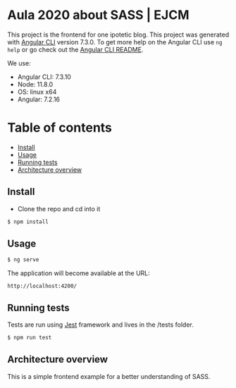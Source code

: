 # Aula 2020 about SASS | EJCM

This project is the frontend for one ipotetic blog.
This project was generated with [Angular CLI](https://github.com/angular/angular-cli) version 7.3.0.
To get more help on the Angular CLI use `ng help` or go check out the [Angular CLI README](https://github.com/angular/angular-cli/blob/master/README.md).

We use:
+ Angular CLI: 7.3.10
+ Node: 11.8.0
+ OS: linux x64
+ Angular: 7.2.16


Table of contents
=================

  * [Install](#install)
  * [Usage](#usage)
  * [Running tests](#running-tests)
  * [Architecture overview](#architecture-overview)

## Install 

+ Clone the repo and cd into it

``` bash
$ npm install
```

## Usage 

```bash 
$ ng serve
```

The application will become available at the URL:

```
http://localhost:4200/
```

## Running tests

Tests are run using [Jest](https://jestjs.io/docs/en/getting-started.html) framework and lives in the /tests folder.

``` bash 
$ npm run test
```

## Architecture overview

This is a simple frontend example for a better understanding of SASS. 
